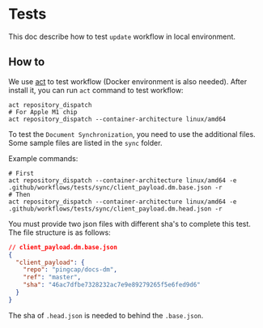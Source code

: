 # Tests

This doc describe how to test `update` workflow in local environment.

## How to

We use [act](https://github.com/nektos/act) to test workflow (Docker environment is also needed). After install it, you can run `act` command to test workflow:

```shell
act repository_dispatch
# For Apple M1 chip
act repository_dispatch --container-architecture linux/amd64
```

To test the `Document Synchronization`, you need to use the additional files. Some sample files are listed in the `sync` folder.

Example commands:

```shell
# First
act repository_dispatch --container-architecture linux/amd64 -e .github/workflows/tests/sync/client_payload.dm.base.json -r
# Then
act repository_dispatch --container-architecture linux/amd64 -e .github/workflows/tests/sync/client_payload.dm.head.json -r
```

You must provide two json files with different sha's to complete this test. The file structure is as follows:

```json
// client_payload.dm.base.json
{
  "client_payload": {
    "repo": "pingcap/docs-dm",
    "ref": "master",
    "sha": "46ac7dfbe7328232ac7e9e89279265f5e6fed9d6"
  }
}
```

The sha of `.head.json` is needed to behind the `.base.json`.
